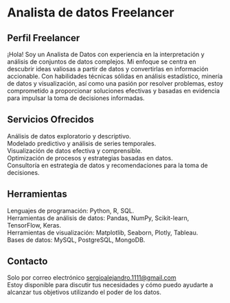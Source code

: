 # Analista de datos Freelancer

## Perfil Freelancer

¡Hola! Soy un Analista de Datos con experiencia en la interpretación y análisis de conjuntos de datos complejos. Mi enfoque se centra en descubrir ideas valiosas a partir de datos y convertirlas en información accionable. Con habilidades técnicas sólidas en análisis estadístico, minería de datos y visualización, así como una pasión por resolver problemas, estoy comprometido a proporcionar soluciones efectivas y basadas en evidencia para impulsar la toma de decisiones informadas.

## Servicios Ofrecidos
Análisis de datos exploratorio y descriptivo.  
Modelado predictivo y análisis de series temporales.  
Visualización de datos efectiva y comprensible.  
Optimización de procesos y estrategias basadas en datos.  
Consultoría en estrategia de datos y recomendaciones para la toma de decisiones.  

## Herramientas
Lenguajes de programación: Python, R, SQL.  
Herramientas de análisis de datos: Pandas, NumPy, Scikit-learn, TensorFlow, Keras.  
Herramientas de visualización: Matplotlib, Seaborn, Plotly, Tableau.  
Bases de datos: MySQL, PostgreSQL, MongoDB.  

## Contacto
Solo por correo electrónico sergioalejandro.1111@gmail.com  
Estoy disponible para discutir tus necesidades y cómo puedo ayudarte a alcanzar tus objetivos utilizando el poder de los datos.
